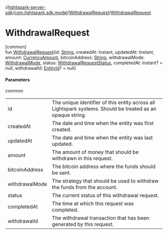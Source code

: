 //[lightspark-server-sdk](../../../index.md)/[com.lightspark.sdk.model](../index.md)/[WithdrawalRequest](index.md)/[WithdrawalRequest](-withdrawal-request.md)

# WithdrawalRequest

[common]\
fun [WithdrawalRequest](-withdrawal-request.md)(id: [String](https://kotlinlang.org/api/latest/jvm/stdlib/kotlin/-string/index.html), createdAt: Instant, updatedAt: Instant, amount: [CurrencyAmount](../-currency-amount/index.md), bitcoinAddress: [String](https://kotlinlang.org/api/latest/jvm/stdlib/kotlin/-string/index.html), withdrawalMode: [WithdrawalMode](../-withdrawal-mode/index.md), status: [WithdrawalRequestStatus](../-withdrawal-request-status/index.md), completedAt: Instant? = null, withdrawalId: [EntityId](../-entity-id/index.md)? = null)

#### Parameters

common

| | |
|---|---|
| id | The unique identifier of this entity across all Lightspark systems. Should be treated as an opaque string. |
| createdAt | The date and time when the entity was first created. |
| updatedAt | The date and time when the entity was last updated. |
| amount | The amount of money that should be withdrawn in this request. |
| bitcoinAddress | The bitcoin address where the funds should be sent. |
| withdrawalMode | The strategy that should be used to withdraw the funds from the account. |
| status | The current status of this withdrawal request. |
| completedAt | The time at which this request was completed. |
| withdrawalId | The withdrawal transaction that has been generated by this request. |
